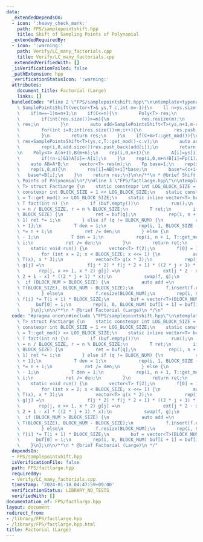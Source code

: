 ```yaml
---
data:
  _extendedDependsOn:
  - icon: ':heavy_check_mark:'
    path: FPS/samplepointshift.hpp
    title: Shift of Sampling Points of Polynomial
  _extendedRequiredBy:
  - icon: ':warning:'
    path: Verify/LC_many_factorials.cpp
    title: Verify/LC_many_factorials.cpp
  _extendedVerifiedWith: []
  _isVerificationFailed: false
  _pathExtension: hpp
  _verificationStatusIcon: ':warning:'
  attributes:
    document_title: Factorial (Large)
    links: []
  bundledCode: "#line 2 \"FPS/samplepointshift.hpp\"\n\ntemplate<typename T>Poly<T>\
    \ SamplePointsShift(vector<T>& ys,T c,int m=-1){\n    ll n=ys.size()-1,C=c.v%T::get_mod();\n\
    \    if(m==-1)m=n+1;\n    if(C<=n){\n        Poly<T> res;\n        rep(i,C,n+1)res.push_back(ys[i]);\n\
    \        if(int(res.size())>=m){\n            res.resize(m);\n            return\
    \ res;\n        }\n        auto add=SamplePointsShift<T>(ys,n+1,m-res.size());\n\
    \        for(int i=0;int(res.size())<m;i++){\n            res.push_back(add[i]);\n\
    \        }\n        return res;\n    }\n    if(C+m>T::get_mod()){\n        auto\
    \ res=SamplePointsShift<T>(ys,c,T::get_mod()-c.v);\n        auto add=SamplePointsShift<T>(ys,0,m-res.size());\n\
    \        rep(i,0,add.size())res.push_back(add[i]);\n        return res;\n    }\n\
    \n    Poly<T> A(n+1),B(m+n);\n    rep(i,0,n+1){\n        A[i]=ys[i]*Fact<T>(i,1)*Fact<T>(n-i,1);\n\
    \        if((n-i)&1)A[i]=-A[i];\n    }\n    rep(i,0,m+n)B[i]=Fp(1)/(c-n+i);\n\
    \    auto AB=A*B;\n    vector<T> res(m);\n    Fp base=1;\n    rep(x,0,n+1)base*=(c-x);\n\
    \    rep(i,0,m){\n        res[i]=AB[n+i]*base;\n        base*=(c+i+1);\n     \
    \   base*=B[i];\n    }\n    return res;\n}\n\n/**\n * @brief Shift of Sampling\
    \ Points of Polynomial\n*/\n#line 3 \"FPS/factlarge.hpp\"\n\ntemplate <typename\
    \ T> struct FactLarge {\n    static constexpr int LOG_BLOCK_SIZE = 9;\n    static\
    \ constexpr int BLOCK_SIZE = 1 << LOG_BLOCK_SIZE;\n    static constexpr int BLOCK_NUM\
    \ = T::get_mod() >> LOG_BLOCK_SIZE;\n    static inline vector<T> buf;\n    static\
    \ T fact(int n) {\n        if (buf.empty())\n            run();\n        int q\
    \ = n / BLOCK_SIZE, r = n % BLOCK_SIZE;\n        T ret;\n        if (r * 2 <=\
    \ BLOCK_SIZE) {\n            ret = buf[q];\n            rep(i, n + 1 - r, n +\
    \ 1) ret *= i;\n        } else if (q != BLOCK_NUM) {\n            ret = buf[q\
    \ + 1];\n            T den = 1;\n            rep(i, 1, BLOCK_SIZE - r + 1) den\
    \ *= n + i;\n            ret /= den;\n        } else {\n            ret = T::get_mod()\
    \ - 1;\n            T den = 1;\n            rep(i, n + 1, T::get_mod()) den *=\
    \ i;\n            ret /= den;\n        }\n        return ret;\n    }\n\n  private:\n\
    \    static void run() {\n        vector<T> f(2);\n        f[0] = 1, f[1] = 3;\n\
    \        for (int x = 2; x < BLOCK_SIZE; x <<= 1) {\n            auto ext = SamplePointsShift(f,\
    \ T(x), x * 3);\n            vector<T> g(x * 2);\n            rep(j, 0, x >> 1)\
    \ g[j] =\n                f[j * 2] * f[j * 2 + 1] * ((2 * j + 1) * x);\n     \
    \       rep(j, x >> 1, x * 2) g[j] =\n                ext[j * 2 - x] * ext[j *\
    \ 2 + 1 - x] * ((2 * j + 1) * x);\n            swap(f, g);\n        }\n      \
    \  if (BLOCK_NUM > BLOCK_SIZE) {\n            auto add =\n                SamplePointsShift(f,\
    \ T(BLOCK_SIZE), BLOCK_NUM - BLOCK_SIZE);\n            f.insert(f.end(), ALL(add));\n\
    \        } else\n            f.resize(BLOCK_NUM);\n        rep(i, 0, BLOCK_NUM)\
    \ f[i] *= T(i + 1) * BLOCK_SIZE;\n        buf = vector<T>(BLOCK_NUM + 1);\n  \
    \      buf[0] = 1;\n        rep(i, 0, BLOCK_NUM) buf[i + 1] = buf[i] * f[i];\n\
    \    }\n};\n\n/**\n * @brief Factorial (Large)\n */\n"
  code: "#pragma once\n#include \"FPS/samplepointshift.hpp\"\n\ntemplate <typename\
    \ T> struct FactLarge {\n    static constexpr int LOG_BLOCK_SIZE = 9;\n    static\
    \ constexpr int BLOCK_SIZE = 1 << LOG_BLOCK_SIZE;\n    static constexpr int BLOCK_NUM\
    \ = T::get_mod() >> LOG_BLOCK_SIZE;\n    static inline vector<T> buf;\n    static\
    \ T fact(int n) {\n        if (buf.empty())\n            run();\n        int q\
    \ = n / BLOCK_SIZE, r = n % BLOCK_SIZE;\n        T ret;\n        if (r * 2 <=\
    \ BLOCK_SIZE) {\n            ret = buf[q];\n            rep(i, n + 1 - r, n +\
    \ 1) ret *= i;\n        } else if (q != BLOCK_NUM) {\n            ret = buf[q\
    \ + 1];\n            T den = 1;\n            rep(i, 1, BLOCK_SIZE - r + 1) den\
    \ *= n + i;\n            ret /= den;\n        } else {\n            ret = T::get_mod()\
    \ - 1;\n            T den = 1;\n            rep(i, n + 1, T::get_mod()) den *=\
    \ i;\n            ret /= den;\n        }\n        return ret;\n    }\n\n  private:\n\
    \    static void run() {\n        vector<T> f(2);\n        f[0] = 1, f[1] = 3;\n\
    \        for (int x = 2; x < BLOCK_SIZE; x <<= 1) {\n            auto ext = SamplePointsShift(f,\
    \ T(x), x * 3);\n            vector<T> g(x * 2);\n            rep(j, 0, x >> 1)\
    \ g[j] =\n                f[j * 2] * f[j * 2 + 1] * ((2 * j + 1) * x);\n     \
    \       rep(j, x >> 1, x * 2) g[j] =\n                ext[j * 2 - x] * ext[j *\
    \ 2 + 1 - x] * ((2 * j + 1) * x);\n            swap(f, g);\n        }\n      \
    \  if (BLOCK_NUM > BLOCK_SIZE) {\n            auto add =\n                SamplePointsShift(f,\
    \ T(BLOCK_SIZE), BLOCK_NUM - BLOCK_SIZE);\n            f.insert(f.end(), ALL(add));\n\
    \        } else\n            f.resize(BLOCK_NUM);\n        rep(i, 0, BLOCK_NUM)\
    \ f[i] *= T(i + 1) * BLOCK_SIZE;\n        buf = vector<T>(BLOCK_NUM + 1);\n  \
    \      buf[0] = 1;\n        rep(i, 0, BLOCK_NUM) buf[i + 1] = buf[i] * f[i];\n\
    \    }\n};\n\n/**\n * @brief Factorial (Large)\n */"
  dependsOn:
  - FPS/samplepointshift.hpp
  isVerificationFile: false
  path: FPS/factlarge.hpp
  requiredBy:
  - Verify/LC_many_factorials.cpp
  timestamp: '2024-01-18 04:47:59+09:00'
  verificationStatus: LIBRARY_NO_TESTS
  verifiedWith: []
documentation_of: FPS/factlarge.hpp
layout: document
redirect_from:
- /library/FPS/factlarge.hpp
- /library/FPS/factlarge.hpp.html
title: Factorial (Large)
---
```

